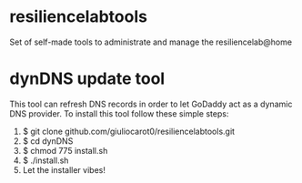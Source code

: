# resiliencelabtools
Set of self-made tools to administrate and manage the resiliencelab@home


# dynDNS update tool
This tool can refresh DNS records in order to let GoDaddy act as a dynamic DNS provider.
To install this tool follow these simple steps:
  1. $ git clone github.com/giuliocarot0/resiliencelabtools.git
  2. $ cd dynDNS
  3. $ chmod 775 install.sh
  4. $ ./install.sh
  5. Let the installer vibes!
